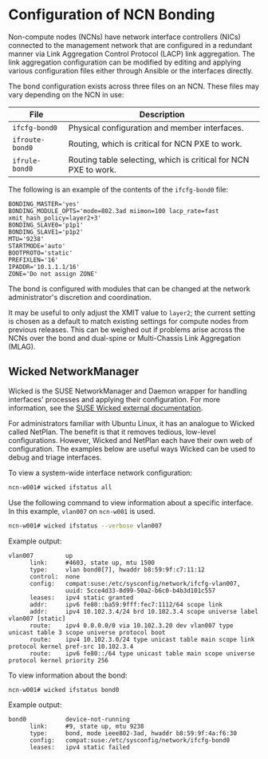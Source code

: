 # Configuration of NCN Bonding

Non-compute nodes \(NCNs\) have network interface controllers \(NICs\) connected to the management network that are configured in a
redundant manner via Link Aggregation Control Protocol \(LACP\) link aggregation. The link aggregation configuration can be
modified by editing and applying various configuration files either through Ansible or the interfaces directly.

The bond configuration exists across three files on an NCN. These files may vary depending on the NCN in use:

| File            | Description |
| --------------- | ----------- |
| `ifcfg-bond0`   | Physical configuration and member interfaces. |
| `ifroute-bond0` | Routing, which is critical for NCN PXE to work. |
| `ifrule-bond0`  | Routing table selecting, which is critical for NCN PXE to work. |

The following is an example of the contents of the `ifcfg-bond0` file:

```text
BONDING_MASTER='yes'
BONDING_MODULE_OPTS='mode=802.3ad miimon=100 lacp_rate=fast xmit_hash_policy=layer2+3'
BONDING_SLAVE0='p1p1'
BONDING_SLAVE1='p1p2'
MTU='9238'
STARTMODE='auto'
BOOTPROTO='static'
PREFIXLEN='16'
IPADDR='10.1.1.1/16'
ZONE='Do not assign ZONE'
```

The bond is configured with modules that can be changed at the network administrator's discretion and coordination.

It may be useful to only adjust the XMIT value to `layer2`; the current setting is chosen as a default to match existing settings
for compute nodes from previous releases. This can be weighed out if problems arise across the NCNs over the bond and dual-spine
or Multi-Chassis Link Aggregation \(MLAG\).

## Wicked NetworkManager

Wicked is the SUSE NetworkManager and Daemon wrapper for handling interfaces' processes and applying their configuration. For more information, see the
[SUSE Wicked external documentation](https://documentation.suse.com/external-tree/en-us/sles/12-SP4/networking_with_wicked_in_suse_linux_enterprise_12_guide.pdf).

For administrators familiar with Ubuntu Linux, it has an analogue to Wicked called NetPlan. The benefit is that it removes tedious,
low-level configurations. However, Wicked and NetPlan each have their own web of configuration. The examples below are useful ways
Wicked can be used to debug and triage interfaces.

To view a system-wide interface network configuration:

```bash
ncn-w001# wicked ifstatus all
```

Use the following command to view information about a specific interface. In this example, `vlan007` on `ncn-w001` is used.

```bash
ncn-w001# wicked ifstatus --verbose vlan007
```

Example output:

```text
vlan007         up
      link:     #4603, state up, mtu 1500
      type:     vlan bond0[7], hwaddr b8:59:9f:c7:11:12
      control:  none
      config:   compat:suse:/etc/sysconfig/network/ifcfg-vlan007,
                uuid: 5cce4d33-8d99-50a2-b6c0-b4b3d101c557
      leases:   ipv4 static granted
      addr:     ipv6 fe80::ba59:9fff:fec7:1112/64 scope link
      addr:     ipv4 10.102.3.4/24 brd 10.102.3.4 scope universe label vlan007 [static]
      route:    ipv4 0.0.0.0/0 via 10.102.3.20 dev vlan007 type unicast table 3 scope universe protocol boot
      route:    ipv4 10.102.3.0/24 type unicast table main scope link protocol kernel pref-src 10.102.3.4
      route:    ipv6 fe80::/64 type unicast table main scope universe protocol kernel priority 256
```

To view information about the bond:

```bash
ncn-w001# wicked ifstatus bond0
```

Example output:

```text
bond0           device-not-running
      link:     #9, state up, mtu 9238
      type:     bond, mode ieee802-3ad, hwaddr b8:59:9f:4a:f6:30
      config:   compat:suse:/etc/sysconfig/network/ifcfg-bond0
      leases:   ipv4 static failed
```
